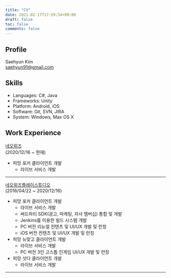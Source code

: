 ```yaml
---
title: "CV"
date: 2021-02-17T17:59:54+09:00
draft: false
toc: false
comments: false
---
```


Profile
---------
Saehyun Kim  
saehyun91@gmail.com  

Skills
---------

- Languages: C#, Java
- Frameworks: Unity
- Platform: Android, iOS
- Software: Git, SVN, JIRA
- System: Windows, Max OS X

Work Experience
---------

[네오위즈](https://www.neowiz.com/neowiz/)  
(2020/12/16 ~ 현재)

- 피망 포커 클라이언트 개발
  - 라이브 서비스 개발

---

[네오위즈플레이스튜디오](https://www.neowiz.com/neowiz/)  
(2016/04/22 ~ 2020/12/16)

- 피망 포커 클라이언트 개발
  - 라이브 서비스 개발
  - 써드파티 SDK(광고, 마케팅, 자사 멤버십) 통합 및 개발
  - Jenkins를 이용한 빌드 시스템 개발
  - PC 버전 리뉴얼 컨텐츠 및 UI/UX 개발 및 런칭
  - iOS 버전 컨텐츠 및 UI/UX 개발 및 런칭
- 피망 뉴맞고 클라이언트 개발
  - 라이브 서비스 개발
  - PC 버전 3인 고스톱 인게임 UI/UX 개발 및 런칭  
- 피망 섯다 클라이언트 개발
  - 라이브 서비스 개발

---